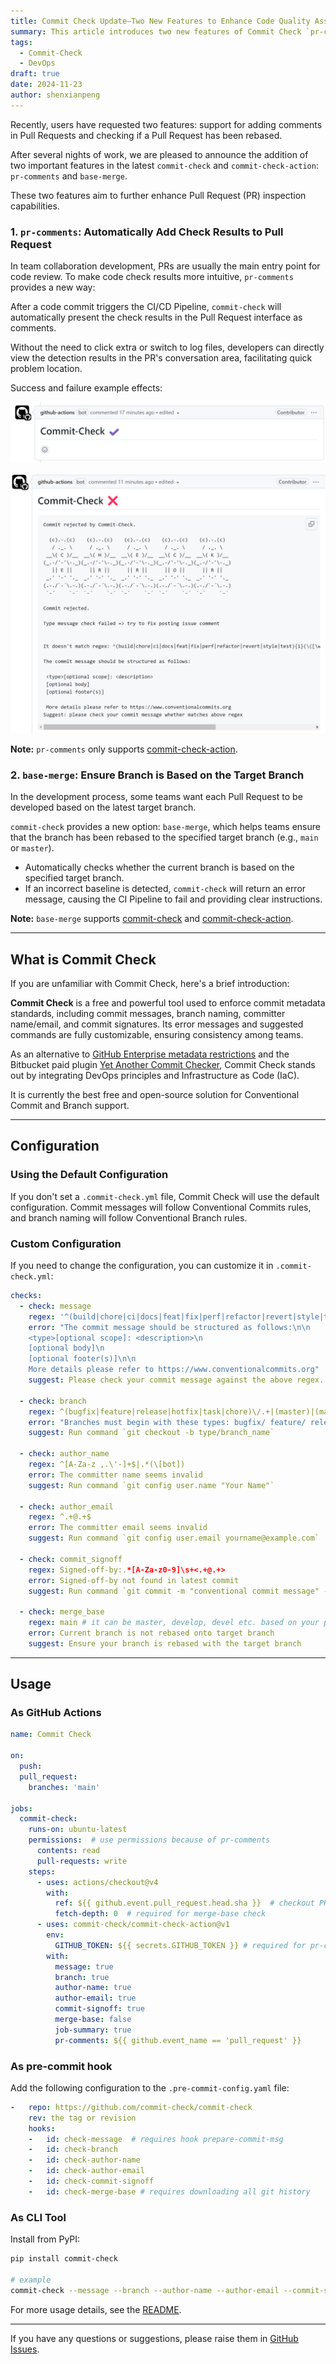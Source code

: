 ```yaml
---
title: Commit Check Update—Two New Features to Enhance Code Quality Assurance
summary: This article introduces two new features of Commit Check `pr-comments` and `base-merge`, aiming to improve Pull Request inspection capabilities and code quality assurance.
tags:
  - Commit-Check
  - DevOps
draft: true
date: 2024-11-23
author: shenxianpeng
---
```


Recently, users have requested two features: support for adding comments in Pull Requests and checking if a Pull Request has been rebased.

After several nights of work, we are pleased to announce the addition of two important features in the latest `commit-check` and `commit-check-action`: `pr-comments` and `base-merge`.

These two features aim to further enhance Pull Request (PR) inspection capabilities.


### 1. `pr-comments`: Automatically Add Check Results to Pull Request

In team collaboration development, PRs are usually the main entry point for code review. To make code check results more intuitive, `pr-comments` provides a new way:

After a code commit triggers the CI/CD Pipeline, `commit-check` will automatically present the check results in the Pull Request interface as comments.

Without the need to click extra or switch to log files, developers can directly view the detection results in the PR's conversation area, facilitating quick problem location.

Success and failure example effects:

![pr-comments success](success-pr-comments.png)

![pr-comments failure](failure-pr-comments.png)

**Note:** `pr-comments` only supports [commit-check-action](https://github.com/commit-check/commit-check-action).

### 2. `base-merge`: Ensure Branch is Based on the Target Branch

In the development process, some teams want each Pull Request to be developed based on the latest target branch.

`commit-check` provides a new option: `base-merge`, which helps teams ensure that the branch has been rebased to the specified target branch (e.g., `main` or `master`).

- Automatically checks whether the current branch is based on the specified target branch.
- If an incorrect baseline is detected, `commit-check` will return an error message, causing the CI Pipeline to fail and providing clear instructions.

**Note:** `base-merge` supports [commit-check](https://github.com/commit-check/commit-check) and [commit-check-action](https://github.com/commit-check/commit-check-action).

---

## What is Commit Check

If you are unfamiliar with Commit Check, here's a brief introduction:

**Commit Check** is a free and powerful tool used to enforce commit metadata standards, including commit messages, branch naming, committer name/email, and commit signatures. Its error messages and suggested commands are fully customizable, ensuring consistency among teams.

As an alternative to [GitHub Enterprise metadata restrictions](https://docs.github.com/en/enterprise-server@3.11/repositories/configuring-branches-and-merges-in-your-repository/managing-rulesets/available-rules-for-rulesets#metadata-restrictions) and the Bitbucket paid plugin [Yet Another Commit Checker](https://marketplace.atlassian.com/apps/1211854/yet-another-commit-checker?tab=overview&hosting=datacenter), Commit Check stands out by integrating DevOps principles and Infrastructure as Code (IaC).

It is currently the best free and open-source solution for Conventional Commit and Branch support.

---

## Configuration

### Using the Default Configuration

If you don't set a `.commit-check.yml` file, Commit Check will use the default configuration. Commit messages will follow Conventional Commits rules, and branch naming will follow Conventional Branch rules.

### Custom Configuration

If you need to change the configuration, you can customize it in `.commit-check.yml`:

```yaml
checks:
  - check: message
    regex: '^(build|chore|ci|docs|feat|fix|perf|refactor|revert|style|test){1}(\([\w\-\.]+\))?(!)?: ([\w ])+([\s\S]*)|(Merge).*|(fixup!.*)'
    error: "The commit message should be structured as follows:\n\n
    <type>[optional scope]: <description>\n
    [optional body]\n
    [optional footer(s)]\n\n
    More details please refer to https://www.conventionalcommits.org"
    suggest: Please check your commit message against the above regex.

  - check: branch
    regex: ^(bugfix|feature|release|hotfix|task|chore)\/.+|(master)|(main)|(HEAD)|(PR-.+)
    error: "Branches must begin with these types: bugfix/ feature/ release/ hotfix/ task/ chore/"
    suggest: Run command `git checkout -b type/branch_name`

  - check: author_name
    regex: ^[A-Za-z ,.\'-]+$|.*(\[bot])
    error: The committer name seems invalid
    suggest: Run command `git config user.name "Your Name"`

  - check: author_email
    regex: ^.+@.+$
    error: The committer email seems invalid
    suggest: Run command `git config user.email yourname@example.com`

  - check: commit_signoff
    regex: Signed-off-by:.*[A-Za-z0-9]\s+<.+@.+>
    error: Signed-off-by not found in latest commit
    suggest: Run command `git commit -m "conventional commit message" --signoff`

  - check: merge_base
    regex: main # it can be master, develop, devel etc. based on your project.
    error: Current branch is not rebased onto target branch
    suggest: Ensure your branch is rebased with the target branch
```

---

## Usage

### As GitHub Actions

```yaml
name: Commit Check

on:
  push:
  pull_request:
    branches: 'main'

jobs:
  commit-check:
    runs-on: ubuntu-latest
    permissions:  # use permissions because of pr-comments
      contents: read
      pull-requests: write
    steps:
      - uses: actions/checkout@v4
        with:
          ref: ${{ github.event.pull_request.head.sha }}  # checkout PR HEAD commit
          fetch-depth: 0  # required for merge-base check
      - uses: commit-check/commit-check-action@v1
        env:
          GITHUB_TOKEN: ${{ secrets.GITHUB_TOKEN }} # required for pr-comments
        with:
          message: true
          branch: true
          author-name: true
          author-email: true
          commit-signoff: true
          merge-base: false
          job-summary: true
          pr-comments: ${{ github.event_name == 'pull_request' }}
```

### As pre-commit hook

Add the following configuration to the `.pre-commit-config.yaml` file:

```yaml
-   repo: https://github.com/commit-check/commit-check
    rev: the tag or revision
    hooks:
    -   id: check-message  # requires hook prepare-commit-msg
    -   id: check-branch
    -   id: check-author-name
    -   id: check-author-email
    -   id: check-commit-signoff
    -   id: check-merge-base # requires downloading all git history
```

### As CLI Tool

Install from PyPI:

```bash
pip install commit-check

# example
commit-check --message --branch --author-name --author-email --commit-signoff --merge-base
```

For more usage details, see the [README](https://github.com/commit-check/commit-check).

---

If you have any questions or suggestions, please raise them in [GitHub Issues](https://github.com/commit-check/commit-check/issues).
